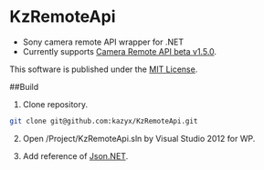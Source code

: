 KzRemoteApi
=============
- Sony camera remote API wrapper for .NET
- Currently supports [Camera Remote API beta v1.5.0](https://developer.sony.com/develop/cameras/).

This software is published under the [MIT License](http://opensource.org/licenses/mit-license.php).

##Build
1. Clone repository.
 ``` bash
 git clone git@github.com:kazyx/KzRemoteApi.git
 ```

2. Open /Project/KzRemoteApi.sln by Visual Studio 2012 for WP.

3. Add reference of [Json.NET](https://github.com/JamesNK/Newtonsoft.Json).
